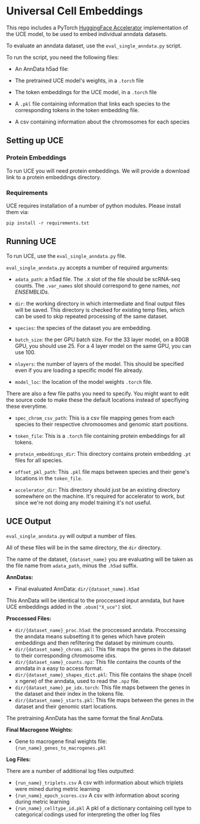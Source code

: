 # Universal Cell Embeddings

This repo includes a PyTorch [HuggingFace Accelerator](https://huggingface.co/docs/accelerate/package_reference/accelerator) implementation of the UCE model, to be used to embed individual anndata datasets.

To evaluate an anndata dataset, use the `eval_single_anndata.py` script.

To run the script, you need the following files:

- An AnnData h5ad file:
  
- The pretrained UCE model's weights, in a `.torch` file
- The token embeddings for the UCE model, in a `.torch` file
- A `.pkl` file containing information that links each species to the corresponding tokens in the token embedding file.
- A csv containing information about the chromosomes for each species


## Setting up UCE

### Protein Embeddings
To run UCE you will need protein embeddings. We will provide a download link to a protein embeddings directory.


### Requirements

UCE requires installation of a number of python modules. Please install them via:

```
pip install -r requirements.txt
```

## Running UCE

To run UCE, use the `eval_single_anndata.py` file.

`eval_single_anndata.py` accepts a number of required arguments:

- `adata_path`: a h5ad file.
The `.X` slot of the file should be scRNA-seq counts. The `.var_names` slot should correspond to gene names, *not ENSEMBLIDs*.

- `dir`: the working directory in which intermediate and final output files will be saved. This directory is checked for existing temp files, which can be used to skip repeated processing of the same dataset.
- `species`: the species of the dataset you are embedding.
- `batch_size`: the per GPU batch size. For the 33 layer model, on a 80GB GPU, you should use 25. For a 4 layer model on the same GPU, you can use 100.
- `nlayers`: the number of layers of the model. This should be specified even if you are loading a specific model file already.
- `model_loc`: the location of the model weights `.torch` file.


There are also a few file paths you need to specify. You might want to edit the source code to make these the default locations instead of specifiying these everytime.

- `spec_chrom_csv_path`:  This is a csv file mapping genes from each species to their respective chromosomes and genomic start positions.
- `token_file`: This is a `.torch` file containing protein embeddings for all tokens.
- `protein_embeddings_dir`: This directory contains protein embedding `.pt` files for all species. 
- `offset_pkl_path`: This `.pkl` file maps between species and their gene's locations in the `token_file`.

- `accelerator_dir`: This directory should just be an existing directory somewhere on the machine. It's required for accelerator to work, but since we're not doing any model training it's not useful.


## UCE Output

`eval_single_anndata.py` will output a number of files.

All of these files will be in the same directory, the `dir` directory.

The name of the dataset, `{dataset_name}` you are evaluating will be taken as the file name from `adata_path`, minus the `.h5ad` suffix.

**AnnDatas:**
- Final evaluated AnnData: `dir/{dataset_name}.h5ad`

This AnnData will be identical to the proccessed input anndata, but have UCE embeddings added in the `.obsm["X_uce"]` slot.

**Proccessed Files:**
- `dir/{dataset_name}_proc.h5ad`: the proccessed anndata. Proccessing the anndata means subsetting it to genes which have protein embeddings and then refiltering the dataset by minimum counts. 
- `dir/{dataset_name}_chroms.pkl`: This file maps the genes in the dataset to their corresponding chromosome idxs.
- `dir/{dataset_name}_counts.npz`: This file contains the counts of the anndata in a easy to access format.
- `dir/{dataset_name}_shapes_dict.pkl`: This file contains the shape (ncell x ngene) of the anndata, used to read the `.npz` file.
- `dir/{dataset_name}_pe_idx.torch`: This file maps between the genes in the dataset and their index in the tokens file.
- `dir/{dataset_name}_starts.pkl`: This file maps between the genes in the dataset and their genomic start locations.



The pretraining AnnData has the same format the final AnnData.

**Final Macrogene Weights:**
- Gene to macrogene final weights file: `{run_name}_genes_to_macrogenes.pkl`

**Log Files:**

There are a number of additional log files outputted:
- `{run_name}_triplets.csv` A csv with information about which triplets were mined during metric learning
- `{run_name}_epoch_scores.csv` A csv with information about scoring during metric learning
- `{run_name}_celltype_id.pkl` A pkl of a dictionary containing cell type to categorical codings used for interpreting the other log files

